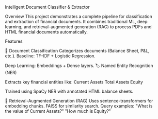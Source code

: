 Intelligent Document Classifier & Extractor

Overview
This project demonstrates a complete pipeline for classification and extraction of financial documents.
It combines traditional ML, deep learning, and retrieval-augmented generation (RAG) to process PDFs and HTML financial documents automatically.

Features

📄 Document Classification
Categorizes documents (Balance Sheet, P&L, etc.).
Baseline: TF-IDF + Logistic Regression.

Deep Learning: Embeddings + Dense layers.
🏷 Named Entity Recognition (NER)

Extracts key financial entities like:
Current Assets
Total Assets
Equity

Trained using SpaCy NER with annotated HTML balance sheets.

🤖 Retrieval-Augmented Generation (RAG)
Uses sentence-transformers for embedding chunks.
FAISS for similarity search.
Query examples:
"What is the value of Current Assets?"
"How much is Equity?"

